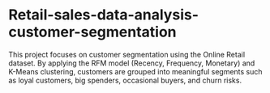 # Retail-sales-data-analysis-customer-segmentation
This project focuses on customer segmentation using the Online Retail dataset. By applying the RFM model (Recency, Frequency, Monetary) and K-Means clustering, customers are grouped into meaningful segments such as loyal customers, big spenders, occasional buyers, and churn risks. 
